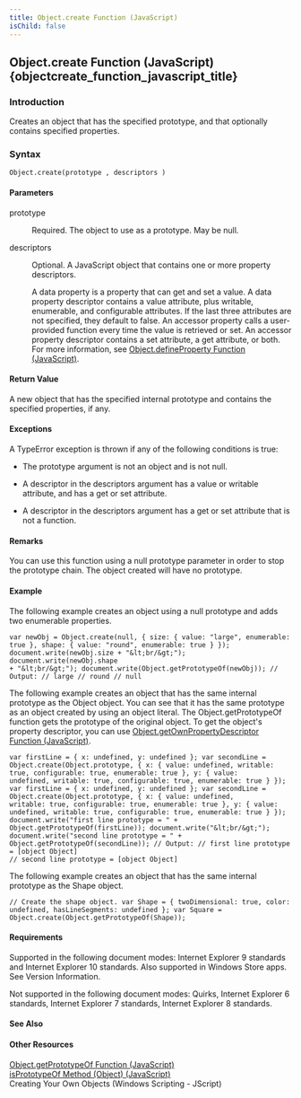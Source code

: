 ```yaml
---
title: Object.create Function (JavaScript)
isChild: false
---
```


## Object.create Function (JavaScript) {objectcreate_function_javascript_title}

### Introduction 

 Creates an object that has the specified prototype, and that optionally contains specified properties.

### Syntax 

```
Object.create(prototype , descriptors )
```

#### Parameters 

<div id="parametersSection" class="section" name="collapseableSection" style="">
  <dl class="authored">
    <dt>
      <span class="parameter" sdata="paramReference" xmlns:util="util">prototype</span>
    </dt>
    <dd>
      <p xmlns:util="util">
        Required. The object to use as a prototype. May be <span sdata="langKeyword" value="null"><span class="keyword">null</span></span>.
      </p>
    </dd>
    <dt>
      <span class="parameter" sdata="paramReference" xmlns:util="util">descriptors</span>
    </dt>
    <dd>
      <p xmlns:util="util">
        Optional. A JavaScript object that contains one or more property descriptors.
      </p>
      <p xmlns:util="util">
        A <span class="term">data property</span> is a property that can get and set a value. A data property descriptor contains a <span sdata="langKeyword" value="value"><span class=
        "keyword">value</span></span> attribute, plus <span sdata="langKeyword" value="writable"><span class="keyword">writable</span></span>, <span sdata="langKeyword" value=
        "enumerable"><span class="keyword">enumerable</span></span>, and <span sdata="langKeyword" value="configurable"><span class="keyword">configurable</span></span> attributes. If the last three
        attributes are not specified, they default to <span sdata="langKeyword" value="false"><span class="keyword">false</span></span>. An <span class="term">accessor property</span> calls a
        user-provided function every time the value is retrieved or set. An accessor property descriptor contains a <span sdata="langKeyword" value="set"><span class="keyword">set</span></span>
        attribute, a <span sdata="langKeyword" value="get"><span class="keyword">get</span></span> attribute, or both. For more information, see <span sdata="link"><a href=
        "c5d05346-940a-40c2-b12a-e8b25abc8d46.htm">Object.defineProperty Function (JavaScript)</a></span>.
      </p>
    </dd>
  </dl>
</div>

#### Return Value 

<div id="returnValueSection" class="section" name="collapseableSection" style="">
  <p xmlns:util="util">
    A new object that has the specified internal prototype and contains the specified properties, if any.
  </p>
</div>

#### Exceptions 

<div id="ddueExceptionsSection" class="section" name="collapseableSection" style="">
  <p xmlns:util="util">
    A <span sdata="langKeyword" value="TypeError"><span class="keyword">TypeError</span></span> exception is thrown if any of the following conditions is true:
  </p>
  <ul xmlns:util="util">
    <li>
      <p>
        The <span class="parameter" sdata="paramReference">prototype</span> argument is not an object and is not <span sdata="langKeyword" value="null"><span class="keyword">null</span></span>.
      </p>
    </li>
    <li>
      <p>
        A descriptor in the <span class="parameter" sdata="paramReference">descriptors</span> argument has a <span sdata="langKeyword" value="value"><span class="keyword">value</span></span> or
        <span sdata="langKeyword" value="writable"><span class="keyword">writable</span></span> attribute, and has a <span sdata="langKeyword" value="get"><span class="keyword">get</span></span> or
        <span sdata="langKeyword" value="set"><span class="keyword">set</span></span> attribute.
      </p>
    </li>
    <li>
      <p>
        A descriptor in the <span class="parameter" sdata="paramReference">descriptors</span> argument has a <span sdata="langKeyword" value="get"><span class="keyword">get</span></span> or
        <span sdata="langKeyword" value="set"><span class="keyword">set</span></span> attribute that is not a function.
      </p>
    </li>
  </ul>
</div>

#### Remarks 

<div id="languageReferenceRemarksSection" class="section" name="collapseableSection" style="">
  <p xmlns:util="util">
    You can use this function using a <span sdata="langKeyword" value="null"><span class="keyword">null</span></span> <span class="parameter" sdata="paramReference">prototype</span> parameter in
    order to stop the prototype chain. The object created will have no prototype.
  </p>
</div>

#### Example 

<p xmlns:util="util">
  The following example creates an object using a <span sdata="langKeyword" value="null"><span class="keyword">null</span></span> prototype and adds two enumerable properties.
</p>

```
var newObj = Object.create(null, { size: { value: "large", enumerable: true }, shape: { value: "round", enumerable: true } }); document.write(newObj.size + "&lt;br/&gt;"); document.write(newObj.shape
+ "&lt;br/&gt;"); document.write(Object.getPrototypeOf(newObj)); // Output: // large // round // null
```

<p xmlns:util="util">
  The following example creates an object that has the same internal prototype as the Object object. You can see that it has the same prototype as an object created by using an object literal. The
  Object.getPrototypeOf function gets the prototype of the original object. To get the object's property descriptor, you can use <span sdata="link"><a href=
  "8f0e1c90-c4f9-44c4-bf76-726bacecbc14.htm">Object.getOwnPropertyDescriptor Function (JavaScript)</a></span>.
</p>

```
var firstLine = { x: undefined, y: undefined }; var secondLine = Object.create(Object.prototype, { x: { value: undefined, writable: true, configurable: true, enumerable: true }, y: { value:
undefined, writable: true, configurable: true, enumerable: true } }); var firstLine = { x: undefined, y: undefined }; var secondLine = Object.create(Object.prototype, { x: { value: undefined,
writable: true, configurable: true, enumerable: true }, y: { value: undefined, writable: true, configurable: true, enumerable: true } }); document.write("first line prototype = " +
Object.getPrototypeOf(firstLine)); document.write("&lt;br/&gt;"); document.write("second line prototype = " + Object.getPrototypeOf(secondLine)); // Output: // first line prototype = [object Object]
// second line prototype = [object Object]
```

<p xmlns:util="util">
  The following example creates an object that has the same internal prototype as the Shape object.
</p>

```
// Create the shape object. var Shape = { twoDimensional: true, color: undefined, hasLineSegments: undefined }; var Square = Object.create(Object.getPrototypeOf(Shape));
```

#### Requirements 

<div id="requirementsTitleSection" class="section" name="collapseableSection" style="">
  <p xmlns:util="util"></p>
  <p>
    Supported in the following document modes: Internet Explorer 9 standards and Internet Explorer 10 standards. Also supported in Windows Store apps. See Version Information.
  </p>
  <p>
    Not supported in the following document modes: Quirks, Internet Explorer 6 standards, Internet Explorer 7 standards, Internet Explorer 8 standards.
  </p>
</div>

#### See Also 

<div id="seeAlsoSection" class="section" name="collapseableSection" style="">
  <h4 class="subHeading">
    Other Resources
  </h4>
  <div class="seeAlsoStyle">
    <span sdata="link" xmlns:util="util"><a href="1c59cd7a-a7e2-4c5c-83ec-e6bd2b104d9f.htm">Object.getPrototypeOf Function (JavaScript)</a></span>
  </div>
  <div class="seeAlsoStyle">
    <span sdata="link" xmlns:util="util"><a href="9c821319-c208-480f-915e-565ef6e017b6.htm">isPrototypeOf Method (Object) (JavaScript)</a></span>
  </div>
  <div class="seeAlsoStyle">
    <span sdata="link" xmlns:util="util">Creating Your Own Objects (Windows Scripting - JScript)</span>
  </div>
</div>

